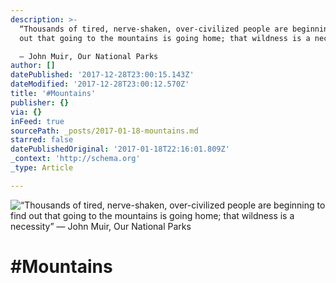 ```yaml
---
description: >-
  “Thousands of tired, nerve-shaken, over-civilized people are beginning to find
  out that going to the mountains is going home; that wildness is a necessity” 

  ― John Muir, Our National Parks
author: []
datePublished: '2017-12-28T23:00:15.143Z'
dateModified: '2017-12-28T23:00:12.570Z'
title: '#Mountains'
publisher: {}
via: {}
inFeed: true
sourcePath: _posts/2017-01-18-mountains.md
starred: false
datePublishedOriginal: '2017-01-18T22:16:01.809Z'
_context: 'http://schema.org'
_type: Article

---
```

![“Thousands of tired, nerve-shaken, over-civilized people are beginning to find out that going to the mountains is going home; that wildness is a necessity” 
― John Muir, Our National Parks](https://the-grid-user-content.s3-us-west-2.amazonaws.com/6b89e27b-5b3a-43dc-be53-ab4893a95491.jpg)

# \#Mountains